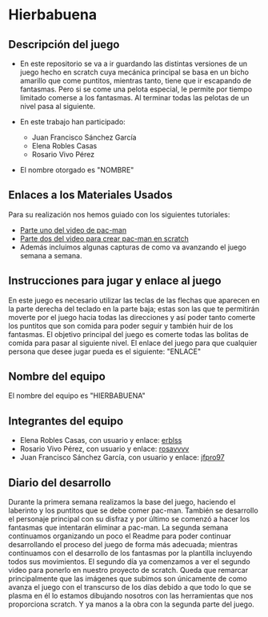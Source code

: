 # Hierbabuena

## Descripción del juego

 - En este repositorio se va a ir guardando las distintas versiones de un juego hecho en scratch cuya mecánica principal se basa en un bicho amarillo que come puntitos, mientras tanto, tiene que ir escapando de fantasmas. Pero si se come una pelota especial, le permite por tiempo limitado comerse a los fantasmas. Al terminar todas las pelotas de un nivel pasa al siguiente.
 - En este trabajo han participado:
	 - Juan Francisco Sánchez García
	 - Elena Robles Casas 
	 - Rosario Vivo Pérez

-  El nombre otorgado es "NOMBRE"


## Enlaces a los Materiales Usados

Para su realización nos hemos guiado con los siguientes tutoriales:
 - [Parte uno del video de pac-man](https://www.youtube.com/watch?v=nRkC6GpDKjQ)
 - [Parte dos del video para crear pac-man en scratch](https://www.youtube.com/watch?v=wUzN7DxgTxA&pp=ygUfY29tbyBoYWNlciBlbCBqdWVnbyBkZSBwYWNtYW4gMg==)
 - Además incluimos algunas capturas de como va avanzando el juego semana a semana.

## Instrucciones para jugar y enlace al juego
En este juego es necesario utilizar las teclas de las flechas que aparecen en la parte derecha del teclado en la parte baja; estas son las que te permitirán moverte por el juego hacia todas las direcciones y así poder tanto comerte los puntitos que son comida para poder seguir y también huir de los fantasmas. 
El objetivo principal del juego es comerte todas las bolitas de comida para pasar al siguiente nivel.
El enlace del juego para que cualquier persona que desee jugar pueda es el siguiente: "ENLACE"

## Nombre del equipo
El nombre del equipo es "HIERBABUENA"

## Integrantes del equipo
   - Elena Robles Casas, con usuario y enlace: [erblss](https://github.com/erblss)
 - Rosario Vivo Pérez, con usuario y enlace: [rosavvvv](https://github.com/rosavvvv)
 - Juan Francisco Sánchez García, con usuario y enlace:  [jfpro97](https://github.com/jfpro97) 

## Diario del desarrollo
Durante la primera semana realizamos la base del juego, haciendo el laberinto y los puntitos que se debe comer pac-man. También se desarrollo el personaje principal con su disfraz y por último se comenzó a hacer los fantasmas que intentarán eliminar a pac-man. 
La segunda semana continuamos organizando un poco el Readme para poder continuar desarrollando el proceso del juego de forma más adecuada; mientras continuamos con el desarrollo de los fantasmas por la plantilla incluyendo todos sus movimientos. El segundo día ya comenzamos a ver el segundo video para ponerlo en nuestro proyecto de scratch. Queda que remarcar principalmente que las imágenes que subimos son únicamente de como avanza el juego con el transcurso de los días debido a que todo lo que se plasma en él lo estamos dibujando nosotros con las herramientas que nos proporciona scratch. Y ya manos a la obra con la segunda parte del juego.


